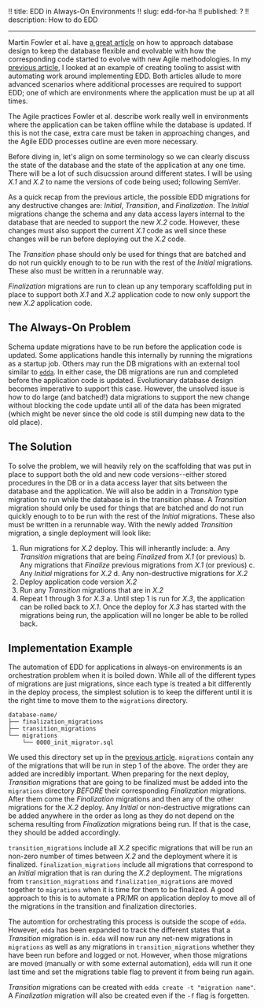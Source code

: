 !! title: EDD in Always-On Environments
!! slug: edd-for-ha
!! published: ?
!! description: How to do EDD

---

Martin Fowler et al. have [a great article](https://martinfowler.com/articles/evodb.html) on how to approach database
design to keep the database flexible and evolvable with how the corresponding code started to evolve with new Agile
methodologies. In my [previous article](https://joseph.flinnlab.com/posts/scalable-dev-edd), I looked at an example of
creating tooling to assist with automating work around implementing EDD. Both articles allude to more advanced scenarios
where additional processes are required to support EDD; one of which are environments where the application must be up
at all times.

The Agile practices Fowler et al. describe work really well in environments where the application can be taken offline
while the database is updated. If this is not the case, extra care must be taken in approaching changes, and the Agile
EDD processes outline are even more necessary.

Before diving in, let's align on some terminology so we can clearly discuss the state of the database and the state of
the application at any one time. There will be a lot of such disucssion around different states. I will be using *X.1*
and *X.2* to name the versions of code being used; following SemVer. 

As a quick recap from the previous article, the possible EDD migrations for any destructive changes are: _Initial_,
_Transition_, and _Finalization_. The _Initial_ migrations change the schema and any data access layers internal to the
database that are needed to support the new *X.2* code. However, these changes must also support the current *X.1* code
as well since these changes will be run before deploying out the *X.2* code. 

The _Transition_ phase should only be used
for things that are batched and do not run quickly enough to to be run with the rest of the _Initial_ migrations. These
also must be written in a rerunnable way. 

_Finalization_ migrations are run to clean up any temporary scaffolding put in
place to support both *X.1* and *X.2* application code to now only support the new *X.2* application code.


## The Always-On Problem

Schema update migrations have to be run before the application code is updated. Some applications handle this internally
by running the migrations as a startup job. Others may run the DB migrations with an external tool similar to
[`edda`](https://github.com/joseph-flinn/site/tree/main/data/tools/edda). In either case, the DB migrations are run and
completed before the application code is updated. Evolutionary database design becomes imperative to support this case.
However, the unsolved issue is how to do large (and batched!) data migrations to support the new change without blocking
the code update until all of the data has been migrated (which might be never since the old code is still dumping new
data to the old place).


## The Solution

To solve the problem, we will heavily rely on the scaffolding that was put in place to support both the old and new code
versions--either stored procedures in the DB or in a data access layer that sits between the database and the
application. We will also be addin in a _Transition_ type migration to run while the database is in the transition
phase. A _Transition_ migration should only be used for things that are batched and do not run quickly enough to to be
run with the rest of the _Initial_ migrations. These also must be written in a rerunnable way.  With the newly added
_Transition_ migration, a single deployment will look like:

1. Run migrations for *X.2* deploy. This will inherantly include:
    a. Any _Transition_ migrations that are being _Finalized_ from *X.1* (or previous)
    b. Any migrations that _Finalize_ previous migrations from *X.1* (or previous)
    c. Any _Initial_ migrations for *X.2*
    d. Any non-destructive migrations for *X.2*
2. Deploy application code version *X.2*
3. Run any _Transition_ migrations that are in *X.2*
4. Repeat 1 through 3 for *X.3*
    a. Until step 1 is run for *X.3*, the application can be rolled back to *X.1*. Once the deploy for *X.3* has
    started with the migrations being run, the application will no longer be able to be rolled back.


## Implementation Example

The automation of EDD for applications in always-on environments is an orchestration problem when it is boiled down.
While all of the different types of migrations are just migrations, since each type is treated a bit differently in the
deploy process, the simplest solution is to keep the different until it is the right time to move them to the
`migrations` directory.

```
database-name/
├── finalization_migrations
├── transition_migrations
└── migrations
    └── 0000_init_migrator.sql
```

We used this directory set up in the [previous article](https://joseph.flinnlab.com/posts/scalable-dev-edd).
`migrations` contain any of the migrations that will be run in step 1 of the above. The order they are added are
incredibly important. When preparing for the next deploy, _Transition_ migrations that are going to be finalized must be
added into the `migrations` directory _*BEFORE*_ their corresponding _Finalization_ migrations. After them come the
_Finalization_ migrations and then any of the other migrations for the *X.2* deploy. Any _Initial_ or non-destructive
migrations can be added anywhere in the order as long as they do not depend on the schema resulting from _Finalization_
migrations being run. If that is the case, they should be added accordingly.

`transition_migrations` include all *X.2* specific migrations that will be run an non-zero number of times between *X.2*
and the deployment where it is finalized. `finalization_migrations` include all migrations that correspond to an
_Initial_ migration that is ran during the *X.2* deployment. The migrations from `transition_migrations` and
`finalization_migrations` are moved together to `migrations` when it is time for them to be finalized. A good approach
to this is to automate a PR/MR on application deploy to move all of the migrations in the transition and finalization
directories.

The automtion for orchestrating this process is outside the scope of `edda`. However, `edda` has been expanded to track
the different states that a _Transition_ migration is in. `edda` will now run any net-new migrations in `migrations` as
well as any migrations in `transition_migrations` whether they have been run before and logged or not. However, when
those migrations are moved (manually or with some external automation), `edda` will run it one last time and set the
migrations table flag to prevent it from being run again.

_Transition_ migrations can be created with `edda create -t "migration name"`. A _Finalization_ migration will also be
created even if the `-f` flag is forgetten.
